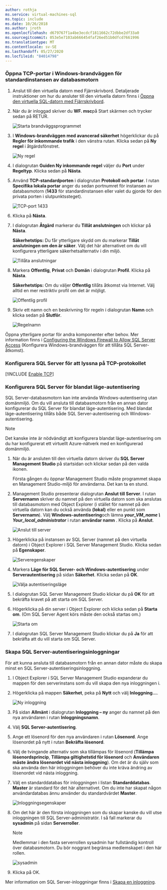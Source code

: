 ```yaml
---
author: rothja
ms.service: virtual-machines-sql
ms.topic: include
ms.date: 10/26/2018
ms.author: jroth
ms.openlocfilehash: d679767f1a4be3ecdcf1811662c72dbbe2df33a0
ms.sourcegitcommit: 053e5e7103ab666454faf26ed51b0dfcd7661996
ms.translationtype: MT
ms.contentlocale: sv-SE
ms.lasthandoff: 05/27/2020
ms.locfileid: "84014798"
---
```

### <a name="open-tcp-ports-in-the-windows-firewall-for-the-default-instance-of-the-database-engine"></a>Öppna TCP-portar i Windows-brandväggen för standardinstansen av databasmotorn
1. Anslut till den virtuella datorn med Fjärrskrivbord. Detaljerade instruktioner om hur du ansluter till den virtuella datorn finns i [Öppna den virtuella SQL-datorn med Fjärrskrivbord](../articles/azure-sql/virtual-machines/windows/create-sql-vm-portal.md#remotedesktop).
2. När du är inloggad skriver du **WF. msc**på Start skärmen och trycker sedan på RETUR.
   
    ![Starta brandväggsprogrammet](./media/virtual-machines-sql-server-connection-steps/12Open-WF.png)
3. I **Windows-brandväggen med avancerad säkerhet** högerklickar du på **Regler för inkommande trafik** i den vänstra rutan. Klicka sedan på **Ny regel** i åtgärdsfönstret.
   
    ![Ny regel](./media/virtual-machines-sql-server-connection-steps/13New-FW-Rule.png)
4. I dialogrutan **Guiden Ny inkommande regel** väljer du **Port** under **Regeltyp**. Klicka sedan på **Nästa**.
5. Använd **TCP-standardporten** i dialogrutan **Protokoll och portar**. I rutan **Specifika lokala portar** anger du sedan portnumret för instansen av databasmotorn (**1433** för standardinstansen eller valet du gjorde för den privata porten i slutpunktssteget).
   
    ![TCP-port 1433](./media/virtual-machines-sql-server-connection-steps/14Port-1433.png)
6. Klicka på **Nästa**.
7. I dialogrutan **Åtgärd** markerar du **Tillåt anslutningen** och klickar på **Nästa**.
   
    **Säkerhetstips:** Du får ytterligare skydd om du markerar **Tillåt anslutningen om den är säker**. Välj det här alternativet om du vill konfigurera ytterligare säkerhetsalternativ i din miljö.
   
    ![Tillåta anslutningar](./media/virtual-machines-sql-server-connection-steps/15Allow-Connection.png)
8. Markera **Offentlig**, **Privat** och **Domän** i dialogrutan **Profil**. Klicka på **Nästa**.
   
    **Säkerhetstips:**  Om du väljer **Offentlig** tillåts åtkomst via Internet. Välj alltid en mer restriktiv profil om det är möjligt.
   
    ![Offentlig profil](./media/virtual-machines-sql-server-connection-steps/16Public-Private-Domain-Profile.png)
9. Skriv ett namn och en beskrivning för regeln i dialogrutan **Namn** och klicka sedan på **Slutför**.
   
    ![Regelnamn](./media/virtual-machines-sql-server-connection-steps/17Rule-Name.png)

Öppna ytterligare portar för andra komponenter efter behov. Mer information finns i [Configuring the Windows Firewall to Allow SQL Server Access](https://msdn.microsoft.com/library/cc646023.aspx) (Konfigurera Windows-brandväggen för att tillåta SQL Server-åtkomst).

### <a name="configure-sql-server-to-listen-on-the-tcp-protocol"></a>Konfigurera SQL Server för att lyssna på TCP-protokollet

[!INCLUDE [Enable TCP](virtual-machines-sql-server-connection-tcp-protocol.md)]

### <a name="configure-sql-server-for-mixed-mode-authentication"></a>Konfigurera SQL Server för blandat läge-autentisering
SQL Server-databasmotorn kan inte använda Windows-autentisering utan domänmiljö. Om du vill ansluta till databasmotorn från en annan dator konfigurerar du SQL Server för blandat läge-autentisering. Med blandat läge-autentisering tillåts både SQL Server-autentisering och Windows-autentisering.

> [!NOTE]
> Det kanske inte är nödvändigt att konfigurera blandat läge-autentisering om du har konfigurerat ett virtuellt Azure-nätverk med en konfigurerad domänmiljö.
> 
> 

1. När du är ansluten till den virtuella datorn skriver du **SQL Server Management Studio** på startsidan och klickar sedan på den valda ikonen.
   
    Första gången du öppnar Management Studio måste programmet skapa en Management Studio-miljö för användarna. Det kan ta en stund.
2. Management Studio presenterar dialogrutan **Anslut till Server**. I rutan **Servernamn** skriver du namnet på den virtuella datorn som ska anslutas till databasmotorn med Object Explorer (i stället för namnet på den virtuella datorn kan du också använda **(lokal)** eller en punkt som **Servernamn**). Välj **Windows-autentisering**och lämna ***your_VM_name \ Your_local_administrator*** i rutan **användar namn** . Klicka på **Anslut**.
   
    ![Anslut till server](./media/virtual-machines-sql-server-connection-steps/19Connect-to-Server.png)
3. Högerklicka på instansen av SQL Server (namnet på den virtuella datorn) i Object Explorer i SQL Server Management Studio. Klicka sedan på **Egenskaper**.
   
    ![Serveregenskaper](./media/virtual-machines-sql-server-connection-steps/20Server-Properties.png)
4. Markera **Läge för SQL Server- och Windows-autentisering** under **Serverautentisering** på sidan **Säkerhet**. Klicka sedan på **OK**.
   
    ![Välja autentiseringsläge](./media/virtual-machines-sql-server-connection-steps/21Mixed-Mode.png)
5. I dialogrutan SQL Server Management Studio klickar du på **OK** för att bekräfta kravet på att starta om SQL Server.
6. Högerklicka på din server i Object Explorer och klicka sedan på **Starta om**. (Om SQL Server Agent körs måste den också startas om.)
   
    ![Starta om](./media/virtual-machines-sql-server-connection-steps/22Restart2.png)
7. I dialogrutan SQL Server Management Studio klickar du på **Ja** för att bekräfta att du vill starta om SQL Server.

### <a name="create-sql-server-authentication-logins"></a>Skapa SQL Server-autentiseringsinloggningar
För att kunna ansluta till databasmotorn från en annan dator måste du skapa minst en SQL Server-autentiseringsinloggning.

1. I Object Explorer i SQL Server Management Studio expanderar du mappen för den serverinstans som du vill skapa den nya inloggningen i.
2. Högerklicka på mappen **Säkerhet**, peka på **Nytt** och välj **Inloggning...**.
   
    ![Ny inloggning](./media/virtual-machines-sql-server-connection-steps/23New-Login.png)
3. På sidan **Allmänt** i dialogrutan **Inloggning – ny** anger du namnet på den nya användaren i rutan **Inloggningsnamn**.
4. Välj **SQL Server-autentisering**.
5. Ange ett lösenord för den nya användaren i rutan **Lösenord**. Ange lösenordet på nytt i rutan **Bekräfta lösenord**.
6. Välj de tvingande alternativ som ska tillämpas för lösenord (**Tillämpa lösenordsprincip**, **Tillämpa giltighetstid för lösenord** och **Användaren måste ändra lösenordet vid nästa inloggning**). Om det är du själv som ska använda den här inloggningen behöver du inte kräva ändring av lösenordet vid nästa inloggning.
7. Välj en standarddatabas för inloggningen i listan **Standarddatabas**. **Master** är standard för det här alternativet. Om du inte har skapat någon användardatabas ännu använder du standardvärdet **Master**.
   
    ![Inloggningsegenskaper](./media/virtual-machines-sql-server-connection-steps/24Test-Login.png)
8. Om det här är den första inloggningen som du skapar kanske du vill utse inloggningen till SQL Server-administratör. I så fall markerar du **sysadmin** på sidan **Serverroller**.
   
   > [!NOTE]
   > Medlemmar i den fasta serverrollen sysadmin har fullständig kontroll över databasmotorn. Du bör noggrant begränsa medlemskapet i den här rollen.
   > 
   > 
   
   ![sysadmin](./media/virtual-machines-sql-server-connection-steps/25sysadmin.png)
9. Klicka på OK.

Mer information om SQL Server-inloggningar finns i [Skapa en inloggning](https://msdn.microsoft.com/library/aa337562.aspx).

